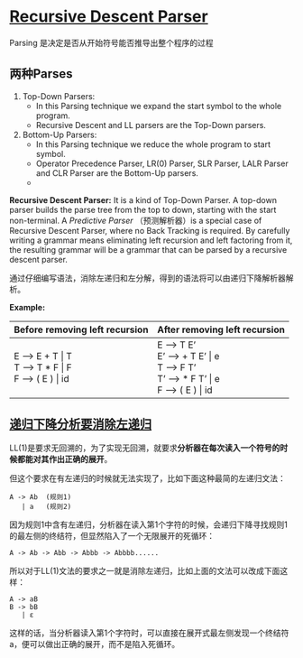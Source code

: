 # [Recursive Descent Parser](https://www.geeksforgeeks.org/recursive-descent-parser/)
Parsing 是决定是否从开始符号能否推导出整个程序的过程

## 两种Parses

1. Top-Down Parsers:
   - In this Parsing technique we expand the start symbol to the whole program.
   - Recursive Descent and LL parsers are the Top-Down parsers.
2. Bottom-Up Parsers:
   - In this Parsing technique we reduce the whole program to start symbol.
   - Operator Precedence Parser, LR(0) Parser, SLR Parser, LALR Parser and CLR Parser are the Bottom-Up parsers.
   - 

**Recursive Descent Parser:**
It is a kind of Top-Down Parser. A top-down parser builds the parse tree from the top to down, starting with the start non-terminal. A *Predictive Parser* （预测解析器）is a special case of Recursive Descent Parser, where no Back Tracking is required.
By carefully writing a grammar means eliminating left recursion and left factoring from it, the resulting grammar will be a grammar that can be parsed by a recursive descent parser.



通过仔细编写语法，消除左递归和左分解，得到的语法将可以由递归下降解析器解析。



**Example:**

| Before removing left recursion                              | After removing left recursion                                |
| :---------------------------------------------------------- | :----------------------------------------------------------- |
| E –> E + T \| T<br />T –> T * F \| F <br />F –> ( E ) \| id | E –> T E’ <br />E’ –> + T E’ \| e <br />T –> F T’ <br />T’ –> * F T’ \| e <br />F –> ( E ) \| id |



## [递归下降分析要消除左递归](https://www.zhihu.com/question/28397643/answer/133258771)

LL(1)是要求无回溯的，为了实现无回溯，就要求**分析器在每次读入一个符号的时候都能对其作出正确的展开**。

但这个要求在有左递归的时候就无法实现了，比如下面这种最简的左递归文法：

```text
A -> Ab  (规则1)
   | a   (规则2)
```


因为规则1中含有左递归，分析器在读入第1个字符的时候，会递归下降寻找规则1的最左侧的终结符，但显然陷入了一个无限展开的死循环：

```text
A -> Ab -> Abb -> Abbb -> Abbbb......
```


所以对于LL(1)文法的要求之一就是消除左递归，比如上面的文法可以改成下面这样：

```text
A -> aB
B -> bB
   | ε
```


这样的话，当分析器读入第1个字符时，可以直接在展开式最左侧发现一个终结符a，便可以做出正确的展开，而不是陷入死循环。

